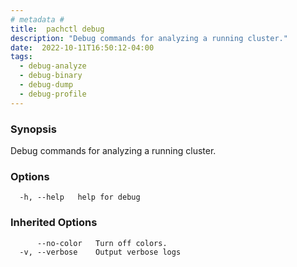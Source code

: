```yaml
---
# metadata # 
title:  pachctl debug
description: "Debug commands for analyzing a running cluster."
date:  2022-10-11T16:50:12-04:00
tags:
  - debug-analyze
  - debug-binary
  - debug-dump
  - debug-profile
---
```


### Synopsis

Debug commands for analyzing a running cluster.

### Options

```
  -h, --help   help for debug
```

### Inherited Options

```
      --no-color   Turn off colors.
  -v, --verbose    Output verbose logs
```

